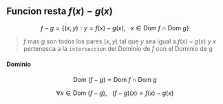 ## Funcion resta $f(x) - g(x)$

$$
    f - g = \left\{ (x, y): y = f(x) - g(x), \hspace{10pt} x \in \text{Dom } f \cap \text{Dom } g \right\}
$$

> $f$ mas $g$ son todos los pares $(x, y)$ tal que $y$ sea igual a $f(x) - g(x)$ y $x$ pertenesca a la `interseccion` del Dominio de $f$ con el Dominio de $g$

#### Dominio

$$
    \text{Dom } (f - g) = \text{Dom } f \cap \text{Dom } g
$$

$$
    \forall x \in \text{Dom } (f - g), \hspace{10pt} (f - g)(x) = f(x) - g(x)
$$